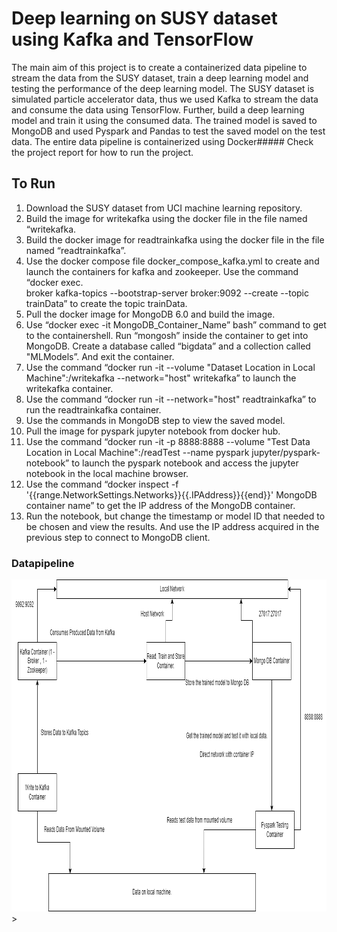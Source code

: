 # Deep learning on SUSY dataset using Kafka and TensorFlow
The main aim of this project is to create a containerized data pipeline to stream the data from the SUSY dataset, train a deep learning model and testing the performance of the deep learning model. The SUSY dataset is simulated particle accelerator data, thus we used Kafka to stream the data and consume the data using TensorFlow. Further, build a deep learning model and train it using the consumed data. The trained model is saved to MongoDB and used Pyspark and Pandas to test the saved model on the test data. The entire data pipeline is containerized using Docker##### Check the project report for how to run the project.
## To Run
1) Download the SUSY dataset from UCI machine learning repository. <br>
2) Build the image for writekafka using the docker file in the file named
“writekafka. <br>
3) Build the docker image for readtrainkafka using the docker file in the file
named “readtrainkafka”. <br>
4) Use the docker compose file docker_compose_kafka.yml to create and launch
the containers for kafka and zookeeper. Use the command “docker exec. <br>
broker kafka-topics --bootstrap-server broker:9092 --create --topic trainData”
to create the topic trainData. <br>
5) Pull the docker image for MongoDB 6.0 and build the image. <br>
6) Use “docker exec -it MongoDB_Container_Name” bash” command to get to
the containershell. Run “mongosh” inside the container to get into MongoDB.
Create a database called “bigdata” and a collection called "MLModels”. And
exit the container. <br>
7) Use the command “docker run -it --volume "Dataset Location in Local
Machine":/writekafka --network="host" writekafka” to launch the writekafka
container. <br>
8) Use the command “docker run -it --network="host" readtrainkafka” to run the
readtrainkafka container. <br>
9) Use the commands in MongoDB step to view the saved model. <br>
10) Pull the image for pyspark jupyter notebook from docker hub. <br>
11) Use the command “docker run -it -p 8888:8888 --volume "Test Data Location
in Local Machine":/readTest --name pyspark jupyter/pyspark-notebook” to
launch the pyspark notebook and access the jupyter notebook in the local
machine browser. <br>
12) Use the command “docker inspect -f
'{{range.NetworkSettings.Networks}}{{.IPAddress}}{{end}}' MongoDB
container name” to get the IP address of the MongoDB container. <br>
13) Run the notebook, but change the timestamp or model ID that needed to be
chosen and view the results. And use the IP address acquired in the previous
step to connect to MongoDB client. <br>
### Datapipeline
<img src="figures/flowdiagram.png" width="981" height="531">>
